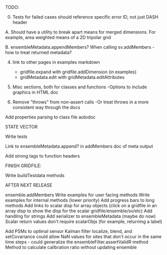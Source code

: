 TODO:

0. Tests for failed cases should reference specific error ID, not just DASH header

A. Should have a utility to break apart means for merged dimensions. For example,
area weighted means of a 2D tripolar grid

B. ensembleMetadata.appendMembers?
When calling sv.addMembers - how to treat returned metadata?

4. link to other pages in examples markdown
    - gridfile.expand with gridfile.addDimension (in examples)
    - gridMetadata.edit with gridMetadata.editAttributes


8. Misc sections, both for classes and functions
   -Options to include graphics in HTML doc
   
9. Remove "throws" from non-assert calls
    -Or treat throws in a more consistent way through the docs

Add properties parsing to class file autodoc


STATE VECTOR

Write tests

Link to ensembleMetadata.append? in addMembers doc of meta output

Add strong tags to function headers


FINISH GRIDFILE:

Write buildTestdata methods


AFTER NEXT RELEASE

ensemble.addMembers
Write examples for user facing methods
Write examples for internal methods (lower priority)
Add progress bars to long methods
Add links to scalar disp for array objects (click on a gridfile in an array disp to show the disp for the scalar gridfile/ensemble/sv/etc)
Add handling for <missing> strings
Add serializer to ensembleMetadata (maybe do now)
Scalar return values don't require scalarObjs (for example, returning a label)

Add PSMs to optimal sensor
Kalman filter localize, blend, and setCovariance could allow NaN values for sites that don't occur in the same time steps
    - could generalize the ensembleFilter.assertValidR method
Method to calculate calibration ratio without updating ensemble